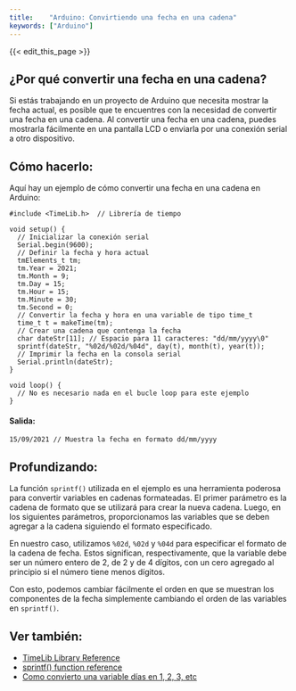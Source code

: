 ```yaml
---
title:    "Arduino: Convirtiendo una fecha en una cadena"
keywords: ["Arduino"]
---
```


{{< edit_this_page >}}

## ¿Por qué convertir una fecha en una cadena?

Si estás trabajando en un proyecto de Arduino que necesita mostrar la fecha actual, es posible que te encuentres con la necesidad de convertir una fecha en una cadena. Al convertir una fecha en una cadena, puedes mostrarla fácilmente en una pantalla LCD o enviarla por una conexión serial a otro dispositivo.

## Cómo hacerlo: 

Aquí hay un ejemplo de cómo convertir una fecha en una cadena en Arduino:

```Arduino
#include <TimeLib.h>  // Librería de tiempo

void setup() {
  // Inicializar la conexión serial
  Serial.begin(9600);
  // Definir la fecha y hora actual
  tmElements_t tm;
  tm.Year = 2021;
  tm.Month = 9;
  tm.Day = 15;
  tm.Hour = 15;
  tm.Minute = 30;
  tm.Second = 0;
  // Convertir la fecha y hora en una variable de tipo time_t
  time_t t = makeTime(tm);
  // Crear una cadena que contenga la fecha
  char dateStr[11]; // Espacio para 11 caracteres: "dd/mm/yyyy\0"
  sprintf(dateStr, "%02d/%02d/%04d", day(t), month(t), year(t));
  // Imprimir la fecha en la consola serial
  Serial.println(dateStr);
}

void loop() {
  // No es necesario nada en el bucle loop para este ejemplo
}
```

#### Salida:

```
15/09/2021 // Muestra la fecha en formato dd/mm/yyyy
```

## Profundizando:

La función `sprintf()` utilizada en el ejemplo es una herramienta poderosa para convertir variables en cadenas formateadas. El primer parámetro es la cadena de formato que se utilizará para crear la nueva cadena. Luego, en los siguientes parámetros, proporcionamos las variables que se deben agregar a la cadena siguiendo el formato especificado.

En nuestro caso, utilizamos `%02d`, `%02d` y `%04d` para especificar el formato de la cadena de fecha. Estos significan, respectivamente, que la variable debe ser un número entero de 2, de 2 y de 4 dígitos, con un cero agregado al principio si el número tiene menos dígitos.

Con esto, podemos cambiar fácilmente el orden en que se muestran los componentes de la fecha simplemente cambiando el orden de las variables en `sprintf()`.

## Ver también:

- [TimeLib Library Reference](https://www.arduino.cc/en/Reference/Time) 
- [sprintf() function reference](https://www.cplusplus.com/reference/cstdio/sprintf/) 
- [Como convierto una variable días en 1, 2, 3, etc](https://forum.arduino.cc/t/como-convierto-una-variable-dias-en-1-2-3-etc-dd-mm-yyyy/646815)